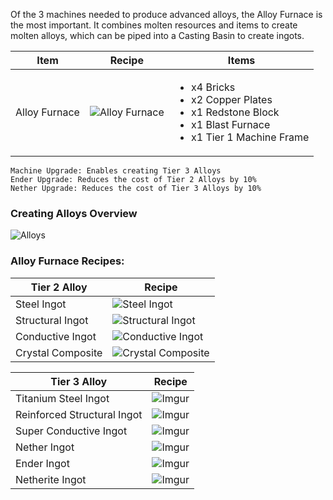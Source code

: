Of the 3 machines needed to produce advanced alloys, the Alloy Furnace is the most important. It combines molten resources and items to create molten alloys, which can be piped into a Casting Basin to create ingots.

| Item | Recipe | Items |
|------|--------|-------|
| Alloy Furnace | ![Alloy Furnace](https://cdn.discordapp.com/attachments/739536694398812230/879405303614021732/alloy_furnace.png) | <ul><li>x4 Bricks</li><li>x2 Copper Plates</li><li>x1 Redstone Block</li><li>x1 Blast Furnace</li><li>x1 Tier 1 Machine Frame</li></ul> |

```
Machine Upgrade: Enables creating Tier 3 Alloys
Ender Upgrade: Reduces the cost of Tier 2 Alloys by 10%
Nether Upgrade: Reduces the cost of Tier 3 Alloys by 10%
```

### Creating Alloys Overview

![Alloys](https://cdn.discordapp.com/attachments/739536694398812230/883357095704018974/alloys_tutorial.png)


### Alloy Furnace Recipes:

| Tier 2 Alloy | Recipe |
|--------------|--------|
| Steel Ingot | ![Steel Ingot](https://cdn.discordapp.com/attachments/739536694398812230/879404413280722994/steel.png)
| Structural Ingot | ![Structural Ingot](https://cdn.discordapp.com/attachments/739536694398812230/879404442678607922/structural_alloy.png)
| Conductive Ingot | ![Conductive Ingot](https://cdn.discordapp.com/attachments/739536694398812230/879404465751470120/conductive_alloy.png)
| Crystal Composite | ![Crystal Composite](https://cdn.discordapp.com/attachments/739536694398812230/879404481022935050/crystal_composite.png)

| Tier 3 Alloy | Recipe |
|--------------|--------|
| Titanium Steel Ingot | ![Imgur](https://cdn.discordapp.com/attachments/739536694398812230/879404730349154394/titanium_steel.png)
| Reinforced Structural Ingot | ![Imgur](https://cdn.discordapp.com/attachments/739536694398812230/879404786217267220/reinforced_structural_alloy.png)
| Super Conductive Ingot | ![Imgur](https://cdn.discordapp.com/attachments/739536694398812230/879404841615638588/super_conductive_alloy.png)
| Nether Ingot | ![Imgur](https://cdn.discordapp.com/attachments/739536694398812230/879404878227718154/nether_alloy.png)
| Ender Ingot | ![Imgur](https://cdn.discordapp.com/attachments/739536694398812230/879404905549430885/ender_alloy.png)
| Netherite Ingot | ![Imgur](https://cdn.discordapp.com/attachments/739536694398812230/879404921940762754/netherite.png)